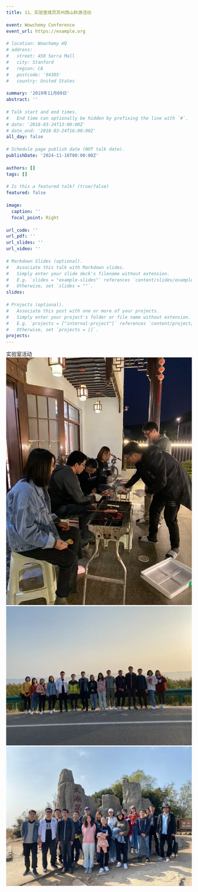 ```yaml
---
title: 11、实验室成员苏州西山秋游活动

event: Wowchemy Conference
event_url: https://example.org

# location: Wowchemy HQ
# address:
#   street: 450 Serra Mall
#   city: Stanford
#   region: CA
#   postcode: '94305'
#   country: United States

summary: '2019年11月09日'
abstract: ''

# Talk start and end times.
#   End time can optionally be hidden by prefixing the line with `#`.
# date: '2018-03-24T13:00:00Z'
# date_end: '2018-03-24T16:00:00Z'
all_day: false

# Schedule page publish date (NOT talk date).
publishDate: '2024-11-16T00:00:00Z'

authors: []
tags: []

# Is this a featured talk? (true/false)
featured: false

image:
  caption: ''
  focal_point: Right

url_code: ''
url_pdf: ''
url_slides: ''
url_video: ''

# Markdown Slides (optional).
#   Associate this talk with Markdown slides.
#   Simply enter your slide deck's filename without extension.
#   E.g. `slides = "example-slides"` references `content/slides/example-slides.md`.
#   Otherwise, set `slides = ""`.
slides:

# Projects (optional).
#   Associate this post with one or more of your projects.
#   Simply enter your project's folder or file name without extension.
#   E.g. `projects = ["internal-project"]` references `content/project/deep-learning/index.md`.
#   Otherwise, set `projects = []`.
projects:
---
```

实验室活动
<br>
![图片1](https://github.com/DEMI-Research/picx-images-hosting/raw/master/2019.11.09：实验室成员苏州西山秋游活动3.7pbfjtl99.webp)
![图片2](https://github.com/DEMI-Research/picx-images-hosting/raw/master/2019.11.09：实验室成员苏州西山秋游活动2.7zqgf6mjto.webp)
![图片3](https://github.com/DEMI-Research/picx-images-hosting/raw/master/2019.11.09：实验室成员苏州西山秋游活动.67xhka36xj.webp)
